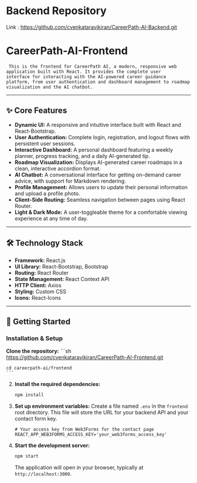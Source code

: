 # Backend Repository
  Link : https://github.com/cvenkataravikiran/CareerPath-AI-Backend.git

# CareerPath-AI-Frontend
     This is the frontend for CareerPath AI, a modern, responsive web application built with React. It provides the complete user     interface for interacting with the AI-powered career guidance platform, from user authentication and dashboard management to roadmap    visualization and the AI chatbot.
----
## ✨ Core Features

- **Dynamic UI:** A responsive and intuitive interface built with React and React-Bootstrap.
- **User Authentication:** Complete login, registration, and logout flows with persistent user sessions.
- **Interactive Dashboard:** A personal dashboard featuring a weekly planner, progress tracking, and a daily AI-generated tip.
- **Roadmap Visualization:** Displays AI-generated career roadmaps in a clean, interactive accordion format.
- **AI Chatbot:** A conversational interface for getting on-demand career advice, with support for Markdown rendering.
- **Profile Management:** Allows users to update their personal information and upload a profile photo.
- **Client-Side Routing:** Seamless navigation between pages using React Router.
- **Light & Dark Mode:** A user-toggleable theme for a comfortable viewing experience at any time of day.

---

## 🛠️ Technology Stack

- **Framework:** React.js
- **UI Library:** React-Bootstrap, Bootstrap
- **Routing:** React Router
- **State Management:** React Context API
- **HTTP Client:** Axios
- **Styling:** Custom CSS 
- **Icons:** React-Icons
----
## 🚀 Getting Started

### Installation & Setup

**Clone the repository:**
    ```sh
    https://github.com/cvenkataravikiran/CareerPath-AI-Frontend.git
    
    cd careerpath-ai/frontend
    ```

2.  **Install the required dependencies:**
    ```sh
    npm install
    ```

3.  **Set up environment variables:**
    Create a file named `.env` in the `frontend` root directory. This file will store the URL for your backend API and your contact form key.

    ```.env
    # Your access key from Web3Forms for the contact page
    REACT_APP_WEB3FORMS_ACCESS_KEY='your_web3forms_access_key'
    ```

4.  **Start the development server:**
    ```sh
    npm start
    ```
    The application will open in your browser, typically at `http://localhost:3000`.

  
